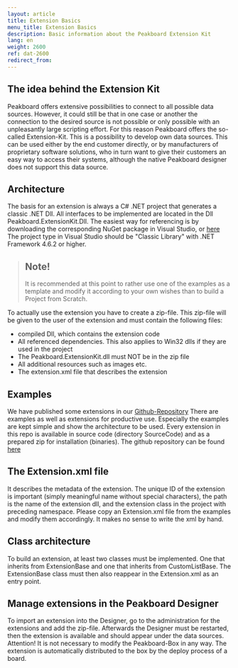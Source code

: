 ```yaml
---
layout: article
title: Extension Basics
menu_title: Extension Basics
description: Basic information about the Peakboard Extension Kit
lang: en
weight: 2600
ref: dat-2600
redirect_from:
---
```


## The idea behind the Extension Kit
Peakboard offers extensive possibilities to connect to all possible data sources. However, it could still be that in one case or another the connection to the desired source is not possible or only possible with an unpleasantly large scripting effort. For this reason Peakboard offers the so-called Extension-Kit. This is a possibility to develop own data sources. This can be used either by the end customer directly, or by manufacturers of proprietary software solutions, who in turn want to give their customers an easy way to access their systems, although the native Peakboard designer does not support this data source.

## Architecture
The basis for an extension is always a C# .NET project that generates a classic .NET Dll. All interfaces to be implemented are located in the Dll Peakboard.ExtensionKit.Dll. The easiest way for referencing is by downloading the corresponding NuGet package in Visual Studio, or [here](https://www.nuget.org/packages/Peakboard.ExtensionKit/)
The project type in Visual Studio should be "Classic Library" with .NET Framework 4.6.2 or higher. 
> ## Note!
>
> It is recommended at this point to rather use one of the examples as a template and modify it according to your own wishes than to build a Project from Scratch.

To actually use the extension you have to create a zip-file. This zip-file will be given to the user of the extension and must contain the following files:
- compiled Dll, which contains the extension code
- All referenced dependencies. This also applies to Win32 dlls if they are used in the project
- The Peakboard.ExtensionKit.dll must NOT be in the zip file
- All additional resources such as images etc.
- The extension.xml file that describes the extension

## Examples
We have published some extensions in our [Github-Repository](https://github.com/Peakboard/PeakboardExtensions) There are examples as well as extensions for productive use. Especially the examples are kept simple and show the architecture to be used. Every extension in this repo is available in source code (directory SourceCode) and as a prepared zip for installation (binaries).
The github repository can be found [here](https://github.com/Peakboard/PeakboardExtensions)

## The Extension.xml file
It describes the metadata of the extension. The unique ID of the extension is important (simply meaningful name without special characters), the path is the name of the extension dll, and the extension class in the project with preceding namespace. Please copy an Extension.xml file from the examples and modify them accordingly. It makes no sense to write the xml by hand. 

## Class architecture
To build an extension, at least two classes must be implemented. One that inherits from ExtensionBase and one that inherits from CustomListBase. The ExtensionBase class must then also reappear in the Extension.xml as an entry point. 

## Manage extensions in the Peakboard Designer
To import an extension into the Designer, go to the administration for the extensions and add the zip-file. Afterwards the Designer must be restarted, then the extension is available and should appear under the data sources. Attention! It is not necessary to modify the Peakboard-Box in any way. The extension is automatically distributed to the box by the deploy process of a board.